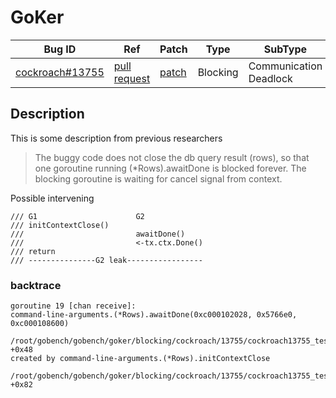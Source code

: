 # GoKer

| Bug ID|  Ref | Patch | Type | SubType | SubsubType |
| ----  | ---- | ----  | ---- | ---- | ---- |
|[cockroach#13755]|[pull request]|[patch]| Blocking | Communication Deadlock | Channel & Context |

[cockroach#13755]:(cockroach13755_test.go)
[patch]:https://github.com/cockroachdb/cockroach/pull/13755/files
[pull request]:https://github.com/cockroachdb/cockroach/pull/13755
 
## Description


This is some description from previous researchers

> The buggy code does not close the db query result (rows),
> so that one goroutine running (*Rows).awaitDone is blocked forever.
> The blocking goroutine is waiting for cancel signal from context.

Possible intervening

```
/// G1 						G2
/// initContextClose()
/// 						awaitDone()
/// 						<-tx.ctx.Done()
/// return
/// ---------------G2 leak-----------------
```

### backtrace

```
goroutine 19 [chan receive]:
command-line-arguments.(*Rows).awaitDone(0xc000102028, 0x5766e0, 0xc000108600)
    /root/gobench/gobench/goker/blocking/cockroach/13755/cockroach13755_test.go:19 +0x48
created by command-line-arguments.(*Rows).initContextClose
    /root/gobench/gobench/goker/blocking/cockroach/13755/cockroach13755_test.go:15 +0x82
```